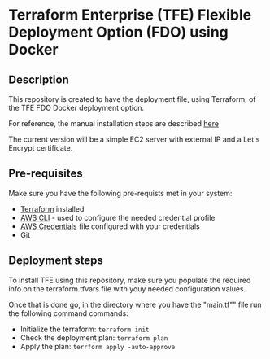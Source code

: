 # Terraform Enterprise (TFE) Flexible Deployment Option (FDO) using Docker

## Description

This repository is created to have the deployment file, using Terraform, of the TFE FDO Docker deployment option.

For reference, the manual installation steps are described [here](https://developer.hashicorp.com/terraform/enterprise/deploy/docker "Manual TFE docker installation")

The current version will be a simple EC2 server with external IP and a Let's Encrypt certificate.

## Pre-requisites

Make sure you have the following pre-requists met in your system:

- [Terraform](https://developer.hashicorp.com/terraform/tutorials/aws-get-started/install-cli) installed
- [AWS CLI](https://aws.amazon.com/cli/) - used to configure the needed credential profile
- [AWS Credentials](https://docs.aws.amazon.com/cli/v1/userguide/cli-configure-files.html) file configured with your credentials
- Git

## Deployment steps

To install TFE using this repository, make sure you populate the required info on the terraform.tfvars file with youy needed configuration values.

Once that is done go, in the directory where you have the "main.tf"" file run the following command commands:

- Initialize the terraform: `terraform init`
- Check the deployment plan: `terraform plan`
- Apply the plan: `terrform apply -auto-approve`
